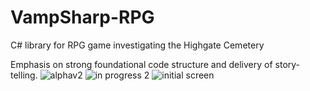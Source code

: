 # VampSharp-RPG
C# library for RPG game investigating the Highgate Cemetery

Emphasis on strong foundational code structure and delivery of story-telling.
![alphav2](http://i.imgur.com/i19aKs1.png)
![in progress 2](http://i.imgur.com/53VQCFg.png)
![initial screen](http://i.imgur.com/8wkgQRk.png)
